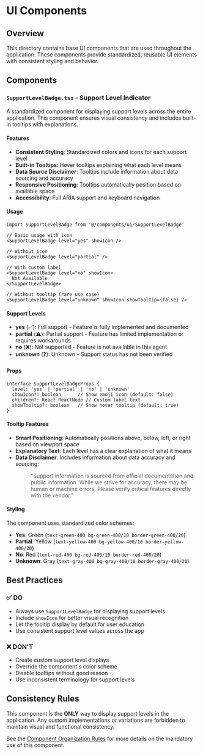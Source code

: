 # UI Components

## Overview

This directory contains base UI components that are used throughout the application. These components provide standardized, reusable UI elements with consistent styling and behavior.

## Components

### `SupportLevelBadge.tsx` - Support Level Indicator

A standardized component for displaying support levels across the entire application. This component ensures visual consistency and includes built-in tooltips with explanations.

#### Features
- **Consistent Styling**: Standardized colors and icons for each support level
- **Built-in Tooltips**: Hover tooltips explaining what each level means
- **Data Source Disclaimer**: Tooltips include information about data sourcing and accuracy
- **Responsive Positioning**: Tooltips automatically position based on available space
- **Accessibility**: Full ARIA support and keyboard navigation

#### Usage
```tsx
import SupportLevelBadge from '@/components/ui/SupportLevelBadge'

// Basic usage with icon
<SupportLevelBadge level="yes" showIcon />

// Without icon
<SupportLevelBadge level="partial" />

// With custom label
<SupportLevelBadge level="no" showIcon>
  Not Available
</SupportLevelBadge>

// Without tooltip (rare use case)
<SupportLevelBadge level="unknown" showIcon showTooltip={false} />
```

#### Support Levels
- **yes** (✅): Full support - Feature is fully implemented and documented
- **partial** (⚠️): Partial support - Feature has limited implementation or requires workarounds
- **no** (❌): Not supported - Feature is not available in this agent
- **unknown** (❓): Unknown - Support status has not been verified

#### Props
```tsx
interface SupportLevelBadgeProps {
  level: 'yes' | 'partial' | 'no' | 'unknown'
  showIcon?: boolean      // Show emoji icon (default: false)
  children?: React.ReactNode // Custom label text
  showTooltip?: boolean   // Show hover tooltip (default: true)
}
```

#### Tooltip Features
- **Smart Positioning**: Automatically positions above, below, left, or right based on viewport space
- **Explanatory Text**: Each level has a clear explanation of what it means
- **Data Disclaimer**: Includes information about data accuracy and sourcing:
  > "Support information is sourced from official documentation and public information. While we strive for accuracy, there may be human or machine errors. Please verify critical features directly with the vendor."

#### Styling
The component uses standardized color schemes:
- **Yes**: Green (`text-green-400 bg-green-400/10 border-green-400/20`)
- **Partial**: Yellow (`text-yellow-400 bg-yellow-400/10 border-yellow-400/20`)
- **No**: Red (`text-red-400 bg-red-400/10 border-red-400/20`)
- **Unknown**: Gray (`text-gray-400 bg-gray-400/10 border-gray-400/20`)

## Best Practices

### ✅ DO
- Always use `SupportLevelBadge` for displaying support levels
- Include `showIcon` for better visual recognition
- Let the tooltip display by default for user education
- Use consistent support level values across the app

### ❌ DON'T
- Create custom support level displays
- Override the component's color scheme
- Disable tooltips without good reason
- Use inconsistent terminology for support levels

## Consistency Rules

This component is the **ONLY** way to display support levels in the application. Any custom implementations or variations are forbidden to maintain visual and functional consistency.

See the [Component Organization Rules](../.cursor/rules/components.mdc) for more details on the mandatory use of this component. 